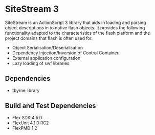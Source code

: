 SiteStream 3
============

SiteStream is an ActionScript 3 library that aids in loading and parsing
object descriptions in to native flash objects.  It provides the following
functionality adapted to the characteristics of the flash platform and the
project domains that flash is often used for.

- Object Serialisation/Deserialisation
- Dependency Injection/Inversion of Control Container
- External application configuration
- Lazy loading of swf libraries


Dependencies
------------
- tbyrne library


Build and Test Dependencies
---------------------------
- Flex SDK 4.5.0
- FlexUnit 4.1.0 RC2
- FlexPMD 1.2